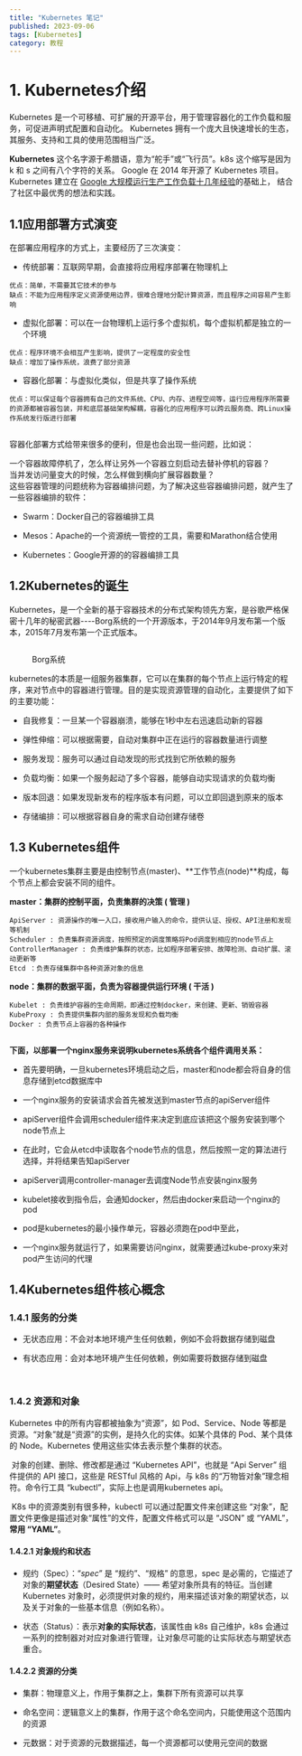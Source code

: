 ```yaml
---
title: "Kubernetes 笔记"
published: 2023-09-06
tags: [Kubernetes]
category: 教程
---
```


# 1\. Kubernetes介绍

Kubernetes 是一个可移植、可扩展的开源平台，用于管理容器化的工作负载和服务，可促进声明式配置和自动化。 Kubernetes 拥有一个庞大且快速增长的生态，其服务、支持和工具的使用范围相当广泛。

**Kubernetes** 这个名字源于希腊语，意为“舵手”或“飞行员”。k8s 这个缩写是因为 k 和 s 之间有八个字符的关系。 Google 在 2014 年开源了 Kubernetes 项目。 Kubernetes 建立在 [Google 大规模运行生产工作负载十几年经验](https://research.google/pubs/pub43438)的基础上， 结合了社区中最优秀的想法和实践。

## 1.1应用部署方式演变

在部署应用程序的方式上，主要经历了三次演变：

- 传统部署：互联网早期，会直接将应用程序部署在物理机上

```shell
优点：简单，不需要其它技术的参与
缺点：不能为应用程序定义资源使用边界，很难合理地分配计算资源，而且程序之间容易产生影响
```

- 虚拟化部署：可以在一台物理机上运行多个虚拟机，每个虚拟机都是独立的一个环境

```shell
优点：程序环境不会相互产生影响，提供了一定程度的安全性
缺点：增加了操作系统，浪费了部分资源
```

- 容器化部署：与虚拟化类似，但是共享了操作系统

```shell
优点：可以保证每个容器拥有自己的文件系统、CPU、内存、进程空间等，运行应用程序所需要的资源都被容器包装，并和底层基础架构解耦，容器化的应用程序可以跨云服务商、跨Linux操作系统发行版进行部署
```

<picture>
    <source srcset="https://s3.catcat.blog/images/2023/09/image-22-1024x385.avif" type="image/avif">
    <source srcset="https://s3.catcat.blog/images/2023/09/image-22-1024x385.webp" type="image/webp">
    <img src="https://s3.catcat.blog/images/2023/09/image-22-1024x385.jpg" alt="" loading="lazy">
</picture>

容器化部署方式给带来很多的便利，但是也会出现一些问题，比如说：

一个容器故障停机了，怎么样让另外一个容器立刻启动去替补停机的容器？  
当并发访问量变大的时候，怎么样做到横向扩展容器数量？  
这些容器管理的问题统称为容器编排问题，为了解决这些容器编排问题，就产生了一些容器编排的软件：

- Swarm：Docker自己的容器编排工具

- Mesos：Apache的一个资源统一管控的工具，需要和Marathon结合使用

- Kubernetes：Google开源的的容器编排工具

## 1.2Kubernetes的诞生

Kubernetes，是一个全新的基于容器技术的分布式架构领先方案，是谷歌严格保密十几年的秘密武器----Borg系统的一个开源版本，于2014年9月发布第一个版本，2015年7月发布第一个正式版本。

<figure>

<picture>
    <source srcset="https://s3.catcat.blog/images/2023/09/borg.avif" type="image/avif">
    <source srcset="https://s3.catcat.blog/images/2023/09/borg.webp" type="image/webp">
    <img src="https://s3.catcat.blog/images/2023/09/borg.jpg" alt="" loading="lazy">
</picture>

<figcaption>

Borg系统

</figcaption>

</figure>

kubernetes的本质是一组服务器集群，它可以在集群的每个节点上运行特定的程序，来对节点中的容器进行管理。目的是实现资源管理的自动化，主要提供了如下的主要功能：

- 自我修复：一旦某一个容器崩溃，能够在1秒中左右迅速启动新的容器

- 弹性伸缩：可以根据需要，自动对集群中正在运行的容器数量进行调整

- 服务发现：服务可以通过自动发现的形式找到它所依赖的服务

- 负载均衡：如果一个服务起动了多个容器，能够自动实现请求的负载均衡

- 版本回退：如果发现新发布的程序版本有问题，可以立即回退到原来的版本

- 存储编排：可以根据容器自身的需求自动创建存储卷

## 1.3 Kubernetes组件

一个kubernetes集群主要是由控制节点(master)、\*\*工作节点(node)\*\*构成，每个节点上都会安装不同的组件。

**master：集群的控制平面，负责集群的决策 ( 管理 )**

```shell
ApiServer : 资源操作的唯一入口，接收用户输入的命令，提供认证、授权、API注册和发现等机制
Scheduler : 负责集群资源调度，按照预定的调度策略将Pod调度到相应的node节点上
ControllerManager : 负责维护集群的状态，比如程序部署安排、故障检测、自动扩展、滚动更新等
Etcd ：负责存储集群中各种资源对象的信息
```

**node：集群的数据平面，负责为容器提供运行环境 ( 干活 )**

```shell
Kubelet : 负责维护容器的生命周期，即通过控制docker，来创建、更新、销毁容器
KubeProxy : 负责提供集群内部的服务发现和负载均衡
Docker : 负责节点上容器的各种操作
```

<picture>
    <source srcset="https://s3.catcat.blog/images/2023/09/image-23-1024x531.avif" type="image/avif">
    <source srcset="https://s3.catcat.blog/images/2023/09/image-23-1024x531.webp" type="image/webp">
    <img src="https://s3.catcat.blog/images/2023/09/image-23-1024x531.jpg" alt="" loading="lazy">
</picture>

**下面，以部署一个nginx服务来说明kubernetes系统各个组件调用关系：**

- 首先要明确，一旦kubernetes环境启动之后，master和node都会将自身的信息存储到etcd数据库中

- 一个nginx服务的安装请求会首先被发送到master节点的apiServer组件

- apiServer组件会调用scheduler组件来决定到底应该把这个服务安装到哪个node节点上

- 在此时，它会从etcd中读取各个node节点的信息，然后按照一定的算法进行选择，并将结果告知apiServer

- apiServer调用controller-manager去调度Node节点安装nginx服务

- kubelet接收到指令后，会通知docker，然后由docker来启动一个nginx的pod

- pod是kubernetes的最小操作单元，容器必须跑在pod中至此，

- 一个nginx服务就运行了，如果需要访问nginx，就需要通过kube-proxy来对pod产生访问的代理

## 1.4Kubernetes组件核心概念

### 1.4.1 服务的分类

- 无状态应用：不会对本地环境产生任何依赖，例如不会将数据存储到磁盘

- 有状态应用：会对本地环境产生任何依赖，例如需要将数据存储到磁盘

<picture>
    <source srcset="https://s3.catcat.blog/images/2023/09/image-25-1024x393.avif" type="image/avif">
    <source srcset="https://s3.catcat.blog/images/2023/09/image-25-1024x393.webp" type="image/webp">
    <img src="https://s3.catcat.blog/images/2023/09/image-25-1024x393.jpg" alt="" loading="lazy">
</picture>

<picture>
    <source srcset="https://s3.catcat.blog/images/2023/09/image-26-1024x500.avif" type="image/avif">
    <source srcset="https://s3.catcat.blog/images/2023/09/image-26-1024x500.webp" type="image/webp">
    <img src="https://s3.catcat.blog/images/2023/09/image-26-1024x500.jpg" alt="" loading="lazy">
</picture>

### 1.4.2 资源和对象

Kubernetes 中的所有内容都被抽象为“资源”，如 Pod、Service、Node 等都是资源。“对象”就是“资源”的实例，是持久化的实体。如某个具体的 Pod、某个具体的 Node。Kubernetes 使用这些实体去表示整个集群的状态。

 对象的创建、删除、修改都是通过 “Kubernetes API”，也就是 “Api Server” 组件提供的 API 接口，这些是 RESTful 风格的 Api，与 k8s 的“万物皆对象”理念相符。命令行工具 “kubectl”，实际上也是调用kubernetes api。

 K8s 中的资源类别有很多种，kubectl 可以通过配置文件来创建这些 “对象”，配置文件更像是描述对象“属性”的文件，配置文件格式可以是 “JSON” 或 “YAML”，**常用 “YAML”**。

#### 1.4.2.1 对象规约和状态

- 规约（Spec）：“_spec_” 是 “规约”、“规格” 的意思，spec 是必需的，它描述了对象的**期望状态**（Desired State）—— 希望对象所具有的特征。当创建 Kubernetes 对象时，必须提供对象的规约，用来描述该对象的期望状态，以及关于对象的一些基本信息（例如名称）。

- 状态（Status）：表示**对象的实际状态**，该属性由 k8s 自己维护，k8s 会通过一系列的控制器对对应对象进行管理，让对象尽可能的让实际状态与期望状态重合。

#### 1.4.2.2 资源的分类

- 集群：物理意义上，作用于集群之上，集群下所有资源可以共享

- 命名空间：逻辑意义上的集群，作用于这个命名空间内，只能使用这个范围内的资源

- 元数据：对于资源的元数据描述，每一个资源都可以使用元空间的数据

<picture>
    <source srcset="https://s3.catcat.blog/images/2023/09/image-27-1024x398.avif" type="image/avif">
    <source srcset="https://s3.catcat.blog/images/2023/09/image-27-1024x398.webp" type="image/webp">
    <img src="https://s3.catcat.blog/images/2023/09/image-27-1024x398.jpg" alt="" loading="lazy">
</picture>
